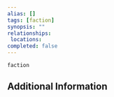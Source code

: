 ```yaml
---
alias: []
tags: [faction]
synopsis: ""
relationships:
 locations: 
completed: false
---
```

```RpgManager
faction
```

## Additional Information
